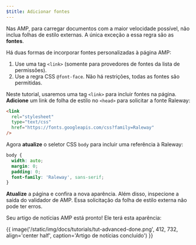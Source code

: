 ```yaml
---
$title: Adicionar fontes
---
```


Nas AMP, para carregar documentos com a maior velocidade possível, não inclua folhas de estilo externas. A única exceção a essa regra são as **fontes**.

Há duas formas de incorporar fontes personalizadas à página AMP:

1. Use uma tag `<link>` (somente para provedores de fontes da lista de permissões).
2. Use a regra CSS `@font-face`. Não há restrições, todas as fontes são permitidas.

Neste tutorial, usaremos uma tag `<link>` para incluir fontes na página. **Adicione** um link de folha de estilo no `<head>` para solicitar a fonte Raleway:

```html
<link
  rel="stylesheet"
  type="text/css"
  href="https://fonts.googleapis.com/css?family=Raleway"
/>
```

Agora **atualize** o seletor CSS `body` para incluir uma referência à Raleway:

```css
body {
  width: auto;
  margin: 0;
  padding: 0;
  font-family: 'Raleway', sans-serif;
}
```

**Atualize** a página e confira a nova aparência. Além disso, inspecione a saída do validador de AMP. Essa solicitação da folha de estilo externa não pode ter erros.

Seu artigo de notícias AMP está pronto! Ele terá esta aparência:

{{ image('/static/img/docs/tutorials/tut-advanced-done.png', 412, 732, align='center half', caption='Artigo de notícias concluído') }}
